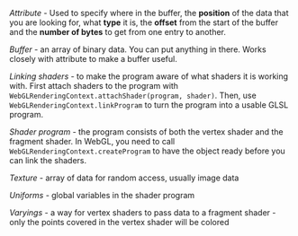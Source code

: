 *Attribute* - Used to specify where in the buffer, the __position__ of the data that you are looking for, what __type__ it is, the __offset__ from the start of the buffer and the __number of bytes__ to get from one entry to another.

*Buffer* - an array of binary data. You can put anything in there. Works closely with attribute to make a buffer useful.

*Linking shaders* - to make the program aware of what shaders it is working with. First attach shaders to the program with `WebGLRenderingContext.attachShader(program, shader)`. Then, use `WebGLRenderingContext.linkProgram` to turn the program into a usable GLSL program.

*Shader program* - the program consists of both the vertex shader and the fragment shader. In WebGL, you need to call `WebGLRenderingContext.createProgram` to have the object ready before you can link the shaders.

*Texture* - array of data for random access, usually image data

*Uniforms* - global variables in the shader program

*Varyings* - a way for vertex shaders to pass data to a fragment shader - only the points covered in the vertex shader will be colored
